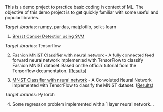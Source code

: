 This is a demo project to practice basic coding in context of ML. The objective of this demo project is to get
quickly familiar with some useful and popular libraries.

*Target libraries*: numpy, pandas, matplotlib, scikit-learn
1. [Breast Cancer Detection using SVM](Classification/cancer_detection.py)

*Target libraries*: Tensorflow

2. [Fashion MNIST Classifier with neural network](DL_models/fashion_mnist.py) - A fully connected feed forward neural network implemented with TensorFlow to classify Fashion MNIST dataset. Based on the official tutorial from the Tensorflow documentation. ([Results](DL_models/FASHION_MNIST_RESULT_SAMPLES.JPG))

3. [MNIST Classifier with neural network](DL_models/mnist.py) - A Convoluted Neural Network implemented with TensorFlow to classify the MNIST dataset. ([Results](DL_models/MNIST_RESULT_SAMPLES.JPG))

*Target libraries*: PyTorch

4. Some regression problem implemented with a 1 layer neural network...
